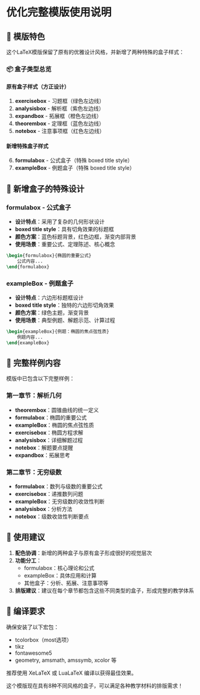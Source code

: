 # 优化完整模版使用说明

## 🎯 模版特色

这个LaTeX模版保留了原有的优雅设计风格，并新增了两种特殊的盒子样式：

### 📦 盒子类型总览

#### 原有盒子样式（方正设计）
1. **exercisebox** - 习题框（绿色左边线）
2. **analysisbox** - 解析框（紫色左边线）
3. **expandbox** - 拓展框（橙色左边线）
4. **theorembox** - 定理框（蓝色左边线）
5. **notebox** - 注意事项框（红色左边线）

#### 新增特殊盒子样式
6. **formulabox** - 公式盒子（特殊 boxed title style）
7. **exampleBox** - 例题盒子（特殊 boxed title style）

## 🎨 新增盒子的特殊设计

### formulabox - 公式盒子
- **设计特点**：采用了复杂的几何形状设计
- **boxed title style**：具有切角效果的标题框
- **颜色方案**：蓝色标题背景，红色边框，渐变内部背景
- **使用场景**：重要公式、定理陈述、核心概念

```latex
\begin{formulabox}{椭圆的重要公式}
    公式内容...
\end{formulabox}
```

### exampleBox - 例题盒子
- **设计特点**：六边形标题框设计
- **boxed title style**：独特的六边形切角效果
- **颜色方案**：绿色主题，渐变背景
- **使用场景**：典型例题、解题示范、计算过程

```latex
\begin{exampleBox}{例题：椭圆的焦点弦性质}
    例题内容...
\end{exampleBox}
```

## 📝 完整样例内容

模版中已包含以下完整样例：

### 第一章节：解析几何
- **theorembox**：圆锥曲线的统一定义
- **formulabox**：椭圆的重要公式
- **exampleBox**：椭圆的焦点弦性质
- **exercisebox**：椭圆方程求解
- **analysisbox**：详细解题过程
- **notebox**：解题要点提醒
- **expandbox**：拓展思考

### 第二章节：无穷级数
- **formulabox**：数列与级数的重要公式
- **exercisebox**：递推数列问题
- **exampleBox**：无穷级数的收敛性判断
- **analysisbox**：分析方法
- **notebox**：级数收敛性判断要点

## 🎯 使用建议

1. **配色协调**：新增的两种盒子与原有盒子形成很好的视觉层次
2. **功能分工**：
   - formulabox：核心理论和公式
   - exampleBox：具体应用和计算
   - 其他盒子：分析、拓展、注意事项等
3. **排版建议**：建议在每个章节都包含这些不同类型的盒子，形成完整的教学体系

## 🔧 编译要求

确保安装了以下宏包：
- tcolorbox（most选项）
- tikz
- fontawesome5
- geometry, amsmath, amssymb, xcolor 等

推荐使用 XeLaTeX 或 LuaLaTeX 编译以获得最佳效果。

这个模版现在具有8种不同风格的盒子，可以满足各种教学材料的排版需求！
